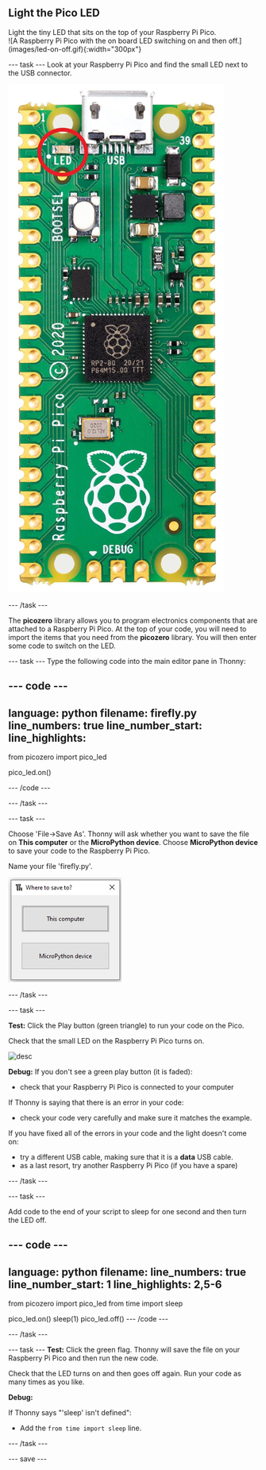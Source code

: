 ## Light the Pico LED

<div style="display: flex; flex-wrap: wrap">
<div style="flex-basis: 200px; flex-grow: 1; margin-right: 15px;">
Light the tiny LED that sits on the top of your Raspberry Pi Pico.
</div>
<div>
![A Raspberry Pi Pico with the on board LED switching on and then off.](images/led-on-off.gif){:width="300px"}
</div>
</div>

--- task ---
Look at your Raspberry Pi Pico and find the small LED next to the USB connector. 

![A photo of the Raspberry Pi Pico with the LED highlighted](images/pico-led.jpg)

--- /task ---

The **picozero** library allows you to program electronics components that are attached to a Raspberry Pi Pico. At the top of your code, you will need to import the items that you need from the **picozero** library. You will then enter some code to switch on the LED. 

--- task ---
Type the following code into the main editor pane in Thonny:

--- code ---
---
language: python
filename: firefly.py
line_numbers: true
line_number_start: 
line_highlights: 
---
from picozero import pico_led 

pico_led.on()

--- /code ---

--- /task ---

--- task ---

Choose 'File->Save As'. Thonny will ask whether you want to save the file on **This computer** or the **MicroPython device**. Choose **MicroPython device** to save your code to the Raspberry Pi Pico. 

Name your file 'firefly.py'.

![A screenshot of a window with two options. The user can either select 'This computer' or 'MicroPython' device.](images/save-on-device.png)

--- /task ---

--- task ---

**Test:** Click the Play button (green triangle) to run your code on the Pico. 

Check that the small LED on the Raspberry Pi Pico turns on. 

![desc](images/path)

**Debug:** 
If you don't see a green play button (it is faded):
+ check that your Raspberry Pi Pico is connected to your computer

If Thonny is saying that there is an error in your code:
+ check your code very carefully and make sure it matches the example.

If you have fixed all of the errors in your code and the light doesn't come on:
+ try a different USB cable, making sure that it is a **data** USB cable.
+ as a last resort, try another Raspberry Pi Pico (if you have a spare)

--- /task ---

--- task ---

Add code to the end of your script to sleep for one second and then turn the LED off. 

--- code ---
---
language: python
filename: 
line_numbers: true
line_number_start: 1
line_highlights: 2,5-6
---
from picozero import pico_led
from time import sleep

pico_led.on()
sleep(1)
pico_led.off()
--- /code ---

--- /task ---

--- task ---
**Test:** Click the green flag. Thonny will save the file on your Raspberry Pi Pico and then run the new code. 

Check that the LED turns on and then goes off again. Run your code as many times as you like. 

**Debug:**

If Thonny says "'sleep' isn't defined":
+ Add the `from time import sleep` line. 

--- /task ---

--- save ---